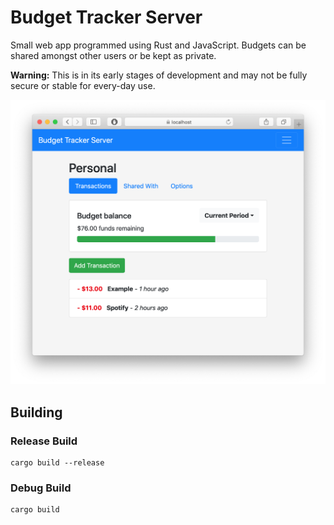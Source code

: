# Budget Tracker Server
Small web app programmed using Rust and JavaScript. Budgets can be shared amongst other users or be kept as private.

**Warning:** This is in its early stages of development and may not be fully secure or stable for every-day use.

![Screenshot of the Web App](./img/screenshot.png)

## Building
### Release Build
```
cargo build --release
```
### Debug Build
```
cargo build
```